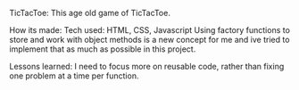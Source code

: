 TicTacToe:
This age old game of TicTacToe.


How its made:
Tech used: HTML, CSS, Javascript
Using factory functions to store and work with object methods is a new concept for me and ive tried to implement that as much as possible in this project.


Lessons learned:
I need to focus more on reusable code, rather than fixing one problem at a time per function.

